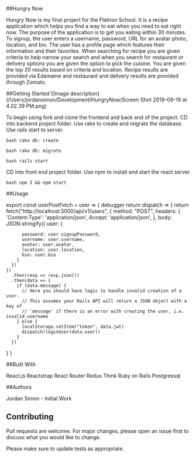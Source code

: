 ##Hungry Now

Hungry Now is my final project for the Flatiron School. It is a recipe application which helps you find a way to eat when you need to eat right now. The purpose of the application is to get you eating within 30 minutes. To signup, the user enters a username, password, URL for an avatar photo, location, and bio. The user has a profile page which features their information and their favorites. When searching for recipe you are given criteria to help narrow your search and when you search for restaurant or delivery options you are given the option to pick the cuisine. You are given the top 20 results based on criteria and location. Recipe results are provided via Edamame and restaurant and delivery results are provided through Zomato.

##Getting Started
![Image description](/Users/jordansimon/Development/HungryNow/Screen Shot 2019-09-19 at 4.02.39 PM.png)

To begin using fork and clone the frontend and back end of the project. CD into backend project folder. Use rake to create and migrate the database. Use rails start to server.

` bash
rake db: create
`

` bash
rake db: migrate
`

`bash
rails start
`

CD into front end project folder. Use npm to install and start the react server

`bash
npm I && npm start
`


##Usage

export const userPostFetch = user => {
  debugger
  return dispatch => {
    return fetch("http://localhost:3000/api/v1/users", {
      method: "POST",
      headers: {
        'Content-Type': 'application/json',
        Accept: 'application/json',
      },
      body: JSON.stringify({
        user: {

          password: user.signupPassword,
          username: user.username,
          avatar: user.avatar,
          location: user.location,
          bio: user.bio
        }
      })
    })
      .then(resp => resp.json())
      .then(data => {
        if (data.message) {
          // Here you should have logic to handle invalid creation of a user.
          // This assumes your Rails API will return a JSON object with a key of
          // 'message' if there is an error with creating the user, i.e. invalid username
        } else {
          localStorage.setItem("token", data.jwt)
          dispatch(loginUser(data.user))
        }
      })
  }
}


##Built With

React.js
Reactstrap
React Router
Redux Think
Ruby on Rails
Postgressql

##Authors

Jordan Simon - Initial Work

## Contributing
Pull requests are welcome. For major changes, please open an issue first to discuss what you would like to change.

Please make sure to update tests as appropriate.
